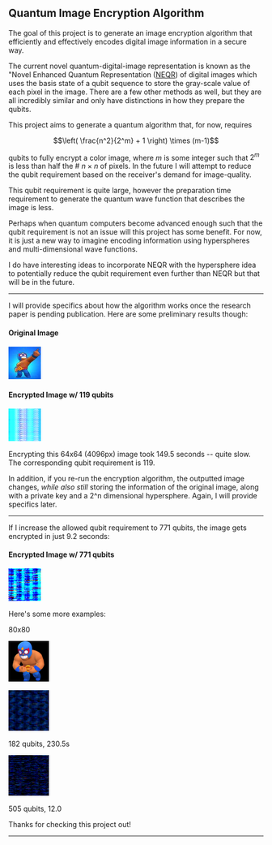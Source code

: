 ## Quantum Image Encryption Algorithm 

The goal of this project is to generate an image encryption algorithm that
efficiently and effectively encodes digital image information in a secure way. 

The current novel quantum-digital-image representation is known as the "Novel
Enhanced Quantum Representation
([NEQR](https://link.springer.com/article/10.1007/s11128-013-0567-z_)) of digital images which uses the basis state of a qubit sequence to store the gray-scale value of each pixel in the image. There are a few other methods as well, but they are all incredibly similar and only have distinctions in how they prepare the qubits.

This project aims to generate a quantum algorithm that, for now, requires 

$$\left( \frac{n^2}{2^m}  + 1 \right) \times (m-1)$$ 

qubits to fully encrypt a color image, where $m$ is some integer such that $2^m$ is less than half the # $n\times n$ of pixels. In the future I will attempt
to reduce the qubit requirement based on the receiver's demand for
image-quality.

This qubit requirement is quite large, however the preparation time requirement
to generate the quantum wave function that describes the image is less. 

Perhaps when quantum computers become advanced enough such that the qubit
requirement is not an issue will this project has some benefit. For now, it is
just a new way to imagine encoding information using hyperspheres and multi-dimensional wave functions.

I do have interesting ideas to incorporate NEQR with the hypersphere idea to
potentially reduce the qubit requirement even further than NEQR but that will
be in the future.

---

I will provide specifics about how the algorithm works once the research paper is pending publication. 
Here are some preliminary results though: 

#### Original Image

![](images/el_primo_square.jpg)

#### Encrypted Image w/ 119 qubits

![](images/el_primo_encrypted_8.png)

Encrypting this 64x64 (4096px) image took 149.5 seconds -- quite slow. The
corresponding qubit requirement is 119.

In addition, if you re-run the encryption algorithm, the outputted image
changes, *while also still* storing the information of the original image,
along with a private key and a 2^n dimensional hypersphere. Again, I will
provide specifics later.

---

If I increase the allowed qubit requirement to 771 qubits, the image gets
encrypted in just 9.2 seconds: 

#### Encrypted Image w/ 771 qubits

![](images/el_primo_encrypted_4.png)

Here's some more examples: 

80x80

![](images/el_primo_2_square.png)

![](images/el_primo_2_square_encrypted_8.png)

182 qubits, 230.5s 

![](images/el_primo_2_square_encrypted_6.png)

505 qubits, 12.0


Thanks for checking this project out! 

---




